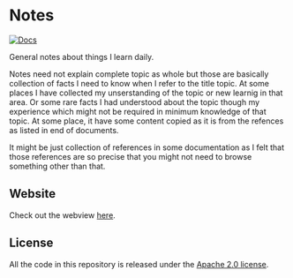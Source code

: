 # Notes

[![Docs](https://github.com/swapnilgm/notes/workflows/Docs/badge.svg)](https://github.com/swapnilgm/notes/actions?query=workflow%3ADocs)

General notes about things I learn daily. 

Notes need not explain complete topic as whole but those are basically collection of facts I need to know when I refer to the title topic. At some places I have collected my unserstanding of the topic or new learnig in that area. Or some rare facts I had understood about the topic though my experience which might not be required in minimum knowledge of that topic. At some place, it have some content copied as it is from the refences as listed in end of documents. 

It might be just collection of references in some documentation as I felt that those references are so precise that you might not need to browse something other than that.

## Website

Check out the webview [here](https://swapnilgm.github.io/notes/).

## License

All the code in this repository is released under the [Apache 2.0 license](LICENSE).